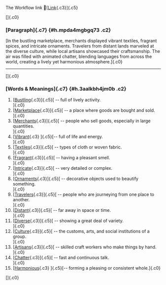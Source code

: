 The Workflow link
👏[[Link](https://www.google.com/url?q=http://www.google.com&sa=D&source=editors&ust=1758825588067115&usg=AOvVaw0FYkelmkO0X0nTp7xr0E09){.c3}]{.c5}

[]{.c0}

### [Paragraph]{.c7} {#h.mpda4mgbgq73 .c2}

[In the bustling marketplace, merchants displayed vibrant textiles,
fragrant spices, and intricate ornaments. Travelers from distant lands
marveled at the diverse culture, while local artisans showcased their
craftsmanship. The air was filled with animated chatter, blending
languages from across the world, creating a lively yet harmonious
atmosphere.]{.c0}

------------------------------------------------------------------------

[]{.c0}

### [Words & Meanings]{.c7} {#h.3aalkbh4jm0b .c2}

1.  [[Bustling](https://www.google.com/url?q=http://www.google.com&sa=D&source=editors&ust=1758825588068315&usg=AOvVaw1LNFVJFEFnETsuqPCS1AYY){.c3}]{.c5}[ --
    full of lively activity.\
    ]{.c0}
2.  [[Marketplace](https://www.google.com/url?q=http://www.google.com&sa=D&source=editors&ust=1758825588068539&usg=AOvVaw1kAtTmfqym8eXKfNkonaEG){.c3}]{.c5}[ --
    a place where goods are bought and sold.\
    ]{.c0}
3.  [[Merchants](https://www.google.com/url?q=http://www.google.com&sa=D&source=editors&ust=1758825588068747&usg=AOvVaw2tXfCNScdcVjuiN8Cpy5_G){.c3}]{.c5}[ --
    people who sell goods, especially in large quantities.\
    ]{.c0}
4.  [[Vibrant](https://www.google.com/url?q=http://www.google.com&sa=D&source=editors&ust=1758825588068966&usg=AOvVaw2VsiuPYOMnJKYnvLpEmWq3){.c3}
    ]{.c5}[-- full of life and energy.\
    ]{.c0}
5.  [[Textiles](https://www.google.com/url?q=http://www.google.com&sa=D&source=editors&ust=1758825588069135&usg=AOvVaw3ryi9zblE11OO-pG3Z6aai){.c3}]{.c5}[ --
    types of cloth or woven fabric.\
    ]{.c0}
6.  [[Fragrant](https://www.google.com/url?q=http://www.google.com&sa=D&source=editors&ust=1758825588069315&usg=AOvVaw2GJSN1Ebh4K2HRENgzJCa1){.c3}]{.c5}[ --
    having a pleasant smell.\
    ]{.c0}
7.  [[Intricate](https://www.google.com/url?q=http://www.google.com&sa=D&source=editors&ust=1758825588069486&usg=AOvVaw2eeTIp_IGOYg2hiv9MQWcK){.c3}]{.c5}[ --
    very detailed or complex.\
    ]{.c0}
8.  [[Ornaments](https://www.google.com/url?q=http://www.google.com&sa=D&source=editors&ust=1758825588069667&usg=AOvVaw0jpUxvbj1u3diK1J5ZPILE){.c3}]{.c5}[ --
    decorative objects used to beautify something.\
    ]{.c0}
9.  [[Travelers](https://www.google.com/url?q=http://www.google.com&sa=D&source=editors&ust=1758825588069866&usg=AOvVaw2bKE6ctwqe38LOZSHIBAyn){.c3}]{.c5}[ --
    people who are journeying from one place to another.\
    ]{.c0}
10. [[Distant](https://www.google.com/url?q=http://www.google.com&sa=D&source=editors&ust=1758825588070084&usg=AOvVaw3W3mVIaSrP7k-8n0CCAXRu){.c3}]{.c5}[ --
    far away in space or time.\
    ]{.c0}
11. [[Diverse](https://www.google.com/url?q=http://www.google.com&sa=D&source=editors&ust=1758825588070250&usg=AOvVaw2f1WwioguoJFjQCw-ik-yB){.c3}]{.c5}[ --
    showing a great deal of variety.\
    ]{.c0}
12. [[Culture](https://www.google.com/url?q=http://www.google.com&sa=D&source=editors&ust=1758825588070427&usg=AOvVaw1WwS5ZkdCzkBTqoG2Ngvy8){.c3}]{.c5}[ --
    the customs, arts, and social institutions of a group.\
    ]{.c0}
13. [[Artisans](https://www.google.com/url?q=http://www.google.com&sa=D&source=editors&ust=1758825588070647&usg=AOvVaw1CHQM_xTFldn_bztAYnagi){.c3}]{.c5}[ --
    skilled craft workers who make things by hand.\
    ]{.c0}
14. [[Chatter](https://www.google.com/url?q=http://www.google.com&sa=D&source=editors&ust=1758825588070849&usg=AOvVaw2rsQ9Gn5SL8CQaLELbSZJl){.c3}]{.c5}[ --
    fast and continuous talk.\
    ]{.c0}
15. [[Harmonious](https://www.google.com/url?q=http://www.google.com&sa=D&source=editors&ust=1758825588071097&usg=AOvVaw1yozyW5pvH4jZaoK9M90pW){.c3}
    ]{.c5}[-- forming a pleasing or consistent whole.]{.c0}

[]{.c0}
